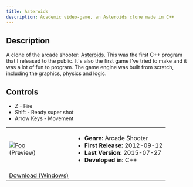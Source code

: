 ```yaml
---
title: Asteroids
description: Academic video-game, an Asteroids clone made in C++
---
```


Description
-----------


A clone of the arcade shooter: [Asteroids]("https://en.wikipedia.org/wiki/Asteroids_%28video_game%29"). This was the first C++ program that I released to the public. It's also the first game I’ve tried to make and it was a lot of fun to program. The game engine was built from scratch, including the graphics, physics and logic.

Controls
--------

- Z - Fire
- Shift - Ready super shot
- Arrow Keys - Movement


|   |   |
|---|---|
|[![Foo](/images/asteroids/01_thumbnail.png)](/images/asteroids/01.png)<br>(Preview)| <ul class="no-bullet"><li><b>Genre:</b> Arcade Shooter</li><li><b>First Release:</b> 2012-09-12</li><li><b>Last Version:</b> 2015-07-27</li><li><b>Developed in:</b> C++</li></ul> |
| <a href="https://www.dropbox.com/s/ar8teoqqwnwpbsu/asteroids.27.07.2015.zip?raw=1" class="btn btn-primary">Download (Windows)</a> |


